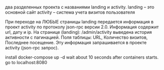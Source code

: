 два разделенных проекта с названиями landing и activity.
landing – это основной сайт
activity – система учета визитов пользователя

При переходе на ЛЮБЫЕ страницы landing передается информация в проект activity по протоколу json-rpc версии 2.0. Информация содержит url, дату и ip.
На странице (landing): /admin/activity выведена история активности с пагинацией. Поля таблицы: URL, Количество визитов, Последнее посещение. Эту информация запрашивается в проекте activity (json-rpc запрос).

install
docker-compose up -d
wait about 10 seconds after containers starts.
go to localhost:8080
